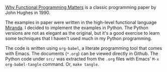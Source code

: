 [Why Functional Programming Matters](https://www.cs.kent.ac.uk/people/staff/dat/miranda/whyfp90.pdf) is a classic programming paper by John Hughes in 1990.

The examples in paper were written in the high-level functional language [Miranda](https://en.wikipedia.org/wiki/Miranda_(programming_language)). I decided to implement the examples in Python. The Python versions are not as elegant as the original, but it's a good exercise to learn some techniques that I haven't used much in my Python programming.

The code is written using `org-babel`, a literate programming tool that comes with Emacs. The documents (`*.org`) can be viewed directly in Github. The Python code under `src/` was extracted from the  `.org` files with Emacs' `M-x org-babel-tangle` command. Or, `make tangle`.
